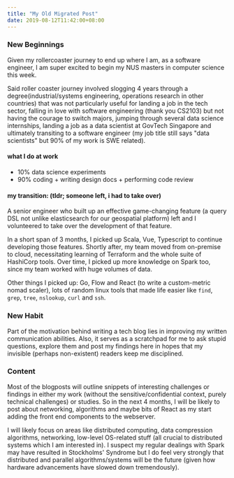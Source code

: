 ```yaml
---
title: "My Old Migrated Post"
date: 2019-08-12T11:42:00+08:00
---
```


### New Beginnings

Given my rollercoaster journey to end up where I am, as a software engineer, I am super excited to begin my NUS masters in computer science this week.

Said roller coaster journey involved slogging 4 years through a degree(industrial/systems engineering, operations research in other countries) that was not particularly useful for landing a job in the tech sector, falling in love with software engineering (thank you CS2103) but not having the courage to switch majors, jumping through several data science internships, landing a job as a data scientist at GovTech Singapore and ultimately transiting to a software engineer (my job title still says "data scientists" but 90% of my work is SWE related).

#### what I do at work

* 10% data science experiments
* 90% coding + writing design docs + performing code review

#### my transition: (tldr; someone left, i had to take over)
A senior engineer who built up an effective game-changing feature (a query DSL not unlike elasticsearch for our geospatial platform) left and I volunteered to take over the development of that feature.

In a short span of 3 months, I picked up Scala, Vue, Typescript to continue developing those features. Shortly after, my team moved from on-premise to cloud, necessitating learning of Terraform and the whole suite of HashiCorp tools. Over time, I picked up more knowledge on Spark too, since my team worked with huge volumes of data.

Other things I picked up: Go, Flow and React (to write a custom-metric nomad scaler), lots of random linux tools that made life easier like `find`, `grep`, `tree`, `nslookup`, `curl` and `ssh`.

### New Habit

Part of the motivation behind writing a tech blog lies in improving my written communication abilities. Also, it serves as a scratchpad for me to ask stupid questions, explore them and post my findings here in hopes that my invisible (perhaps non-existent) readers keep me disciplined.

### Content

Most of the blogposts will outline snippets of interesting challenges or findings in either my work (without the sensitive/confidential context, purely technical challenges) or studies. So in the next 4 months, I will be likely to post about networking, algorithms and maybe bits of React as my start adding the front end components to the webserver.

I will likely focus on areas like distributed computing, data compression algorithms, networking, low-level OS-related stuff (all crucial to distributed systems which I am interested in). I suspect my regular dealings with Spark may have resulted in Stockholms' Syndrome but I do feel very strongly that distributed and parallel algorithms/systems will be the future (given how hardware advancements have slowed down tremendously).
